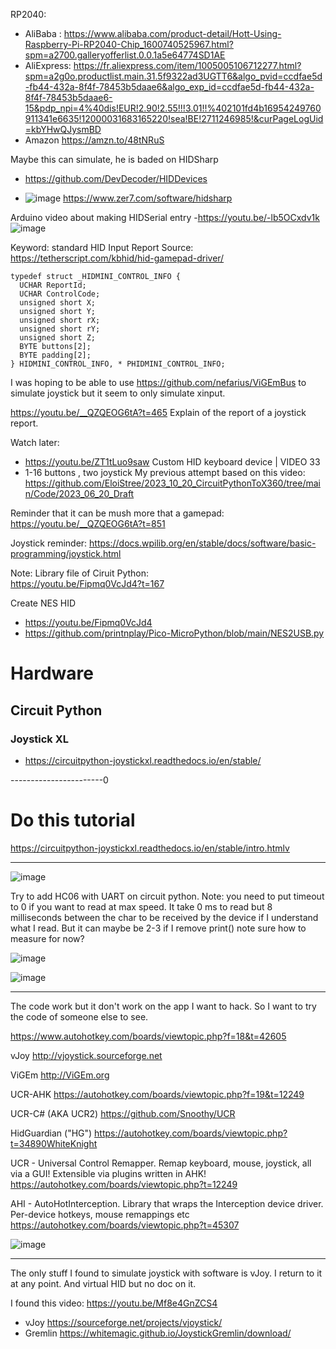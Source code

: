
RP2040:
- AliBaba : https://www.alibaba.com/product-detail/Hott-Using-Raspberry-Pi-RP2040-Chip_1600740525967.html?spm=a2700.galleryofferlist.0.0.1a5e64774SD1AE
- AliExpress: https://fr.aliexpress.com/item/1005005106712277.html?spm=a2g0o.productlist.main.31.5f9322ad3UGTT6&algo_pvid=ccdfae5d-fb44-432a-8f4f-78453b5daae6&algo_exp_id=ccdfae5d-fb44-432a-8f4f-78453b5daae6-15&pdp_npi=4%40dis!EUR!2.90!2.55!!!3.01!!%402101fd4b16954249760911341e6635!12000031683165220!sea!BE!2711246985!&curPageLogUid=kbYHwQJysmBD
- Amazon https://amzn.to/48tNRuS


Maybe this can simulate, he is baded on HIDSharp
- https://github.com/DevDecoder/HIDDevices

- ![image](https://github.com/EloiStree/2023_09_21_SimulateJoystickInputSearch/assets/20149493/56ee624c-c057-4f34-990a-f2ebe46a940a)
https://www.zer7.com/software/hidsharp




Arduino video about making HIDSerial entry
-https://youtu.be/-lb5OCxdv1k 
![image](https://github.com/EloiStree/2023_09_21_SimulateJoystickInputSearch/assets/20149493/697230c9-c1d9-4456-b1c7-a2d16860d5c5)


Keyword: standard HID Input Report
Source: https://tetherscript.com/kbhid/hid-gamepad-driver/
```
typedef struct _HIDMINI_CONTROL_INFO {
  UCHAR ReportId;
  UCHAR ControlCode;
  unsigned short X;
  unsigned short Y;
  unsigned short rX;
  unsigned short rY;
  unsigned short Z;
  BYTE buttons[2];
  BYTE padding[2];
} HIDMINI_CONTROL_INFO, * PHIDMINI_CONTROL_INFO;
```

I was hoping to be able to use https://github.com/nefarius/ViGEmBus to simulate joystick but it seem to only simulate xinput.


https://youtu.be/__QZQEOG6tA?t=465
Explain of the report of a joystick report.


Watch later: 
- https://youtu.be/ZT1tLuo9saw Custom HID keyboard device | VIDEO 33
- 1-16 buttons , two joystick
My previous attempt based on this video:
  https://github.com/EloiStree/2023_10_20_CircuitPythonToX360/tree/main/Code/2023_06_20_Draft

Reminder that it can be mush more that a gamepad:  
https://youtu.be/__QZQEOG6tA?t=851  



Joystick reminder: 
https://docs.wpilib.org/en/stable/docs/software/basic-programming/joystick.html

Note: Library file of Ciruit Python:  
https://youtu.be/Fipmq0VcJd4?t=167  


Create NES HID
- https://youtu.be/Fipmq0VcJd4
- https://github.com/printnplay/Pico-MicroPython/blob/main/NES2USB.py

# Hardware

## Circuit Python

### Joystick XL

- https://circuitpython-joystickxl.readthedocs.io/en/stable/



-----------------------0

# Do this tutorial 
https://circuitpython-joystickxl.readthedocs.io/en/stable/intro.htmlv


-------------------------------------------

![image](https://github.com/EloiStree/2023_09_21_SimulateJoystickInputSearch/assets/20149493/79e704b9-92e9-4a28-8333-3c6c8dc792b8)


Try to add HC06 with UART on circuit python.
Note: you need to put timeout to 0 if you want to read at max speed.
It take 0 ms to read but 8 milliseconds between the char to be received by the device if I understand what I read. But it can maybe be 2-3 if I remove print() note sure how to measure for now?

![image](https://github.com/EloiStree/2023_09_21_SimulateJoystickInputSearch/assets/20149493/b09f5c08-d102-4aa1-b8ba-c51e8f3e0c58)


![image](https://github.com/EloiStree/2023_09_21_SimulateJoystickInputSearch/assets/20149493/1308ce34-d80a-487a-9961-d5631e261adc)



--------------------

The code work but it don't work on the app I want to hack.
So I want to try the code of someone else to see.

https://www.autohotkey.com/boards/viewtopic.php?f=18&t=42605

vJoy
http://vjoystick.sourceforge.net

ViGEm
http://ViGEm.org

UCR-AHK
https://autohotkey.com/boards/viewtopic.php?f=19&t=12249

UCR-C# (AKA UCR2)
https://github.com/Snoothy/UCR

HidGuardian ("HG")
https://autohotkey.com/boards/viewtopic.php?t=34890WhiteKnight

UCR - Universal Control Remapper. Remap keyboard, mouse, joystick, all via a GUI! Extensible via plugins written in AHK!
https://autohotkey.com/boards/viewtopic.php?t=12249

AHI - AutoHotInterception. Library that wraps the Interception device driver. Per-device hotkeys, mouse remappings etc
https://autohotkey.com/boards/viewtopic.php?t=45307


![image](https://github.com/EloiStree/2023_09_21_SimulateJoystickInputSearch/assets/20149493/be75fbe0-a54e-44e8-8bbf-727946dc8923)



-------------------------------

The only stuff I found to simulate joystick with software is vJoy. I return to it at any point.
And virtual HID but no doc on it.

I found this video: https://youtu.be/Mf8e4GnZCS4
- vJoy https://sourceforge.net/projects/vjoystick/
- Gremlin https://whitemagic.github.io/JoystickGremlin/download/
